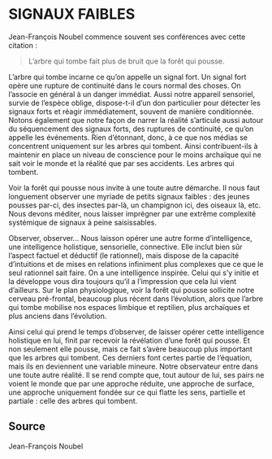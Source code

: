 # SIGNAUX FAIBLES

Jean-François Noubel commence souvent ses conférences avec cette citation :
> L’arbre qui tombe fait plus de bruit que la forêt qui pousse.

L’arbre qui tombe incarne ce qu’on appelle un signal fort. Un signal fort opère une rupture de continuité dans le cours normal des choses. On l’associe en général à un danger immédiat. Aussi notre appareil sensoriel, survie de l’espèce oblige, dispose-t-il d’un don particulier pour détecter les signaux forts et réagir immédiatement,
souvent de manière conditionnée. Notons également que notre façon de narrer la réalité s’articule aussi autour du séquencement des signaux forts, des ruptures de continuité, ce qu’on appelle les événements. Rien d’étonnant, donc, à ce que nos médias se concentrent uniquement sur les arbres qui tombent. Ainsi contribuent-ils à
maintenir en place un niveau de conscience pour le moins archaïque qui ne sait voir le monde et la réalité que par ses accidents. Les arbres qui tombent.

Voir la forêt qui pousse nous invite à une toute autre démarche. Il nous faut longuement observer une myriade de petits signaux faibles : des jeunes pousses par-ci, des insectes par-là, un champignon ici, des oiseaux là, etc. Nous devons méditer, nous laisser imprégner par une extrême complexité systémique de signaux à peine
saisissables. 

Observer, observer... Nous laisson opérer une autre forme d’intelligence, une intelligence holistique, sensorielle, connective. Elle inclut bien sûr l’aspect factuel et déductif (le rationnel), mais dispose de la capacité d’intuitions et de mises en relations infiniment plus complexes que ce que le seul rationnel sait faire. On a une intelligence inspirée. Celui qui s’y initie et la développe vous dira toujours qu’il a l’impression que cela lui vient d’ailleurs. Sur le plan physiologique, voir la forêt qui pousse sollicite notre cerveau pré-frontal, beaucoup plus récent dans l’évolution, alors que l’arbre qui tombe mobilise nos espaces limbique et reptilien, plus archaïques et plus anciens dans l’évolution.


Ainsi celui qui prend le temps d’observer, de laisser opérer cette intelligence holistique en lui, finit par recevoir la révélation d’une forêt qui pousse. Et non seulement elle pousse, mais ce fait s’avère beaucoup plus important que les arbres qui tombent. Ces derniers font certes partie de l’équation, mais ils en deviennent une variable mineure. Notre observateur entre dans une toute autre réalité. Il se rend compte que, tout autour de lui, ses pairs ne voient le monde que par une approche réduite, une approche de surface, une approche uniquement fondée sur ce qui flatte les sens, partielle et partiale : celle des arbres qui tombent.

## Source 

Jean-François Noubel


